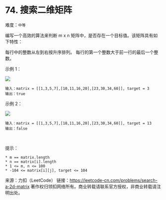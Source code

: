 # 74. 搜索二维矩阵

难度：`中等`

编写一个高效的算法来判断 m x n 矩阵中，是否存在一个目标值。该矩阵具有如下特性：

每行中的整数从左到右按升序排列。
每行的第一个整数大于前一行的最后一个整数。
 

示例 1：

![](https://assets.leetcode.com/uploads/2020/10/05/mat.jpg)

```
输入：matrix = [[1,3,5,7],[10,11,16,20],[23,30,34,60]], target = 3
输出：true
```

示例 2：

![](https://assets.leetcode-cn.com/aliyun-lc-upload/uploads/2020/11/25/mat2.jpg)

```
输入：matrix = [[1,3,5,7],[10,11,16,20],[23,30,34,60]], target = 13
输出：false
```
 

提示：

```
* m == matrix.length
* n == matrix[i].length
* 1 <= m, n <= 100
* -104 <= matrix[i][j], target <= 104
```

来源：力扣（LeetCode）
链接：https://leetcode-cn.com/problems/search-a-2d-matrix
著作权归领扣网络所有。商业转载请联系官方授权，非商业转载请注明出处。